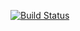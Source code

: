 [![Build Status](http://https://a573-2a01-e34-ec63-2910-5002-5bf9-2d06-488f.eu.ngrok.io/buildStatus/icon?job=deploiment)](http://https://a573-2a01-e34-ec63-2910-5002-5bf9-2d06-488f.eu.ngrok.io/job/deploiment/)
